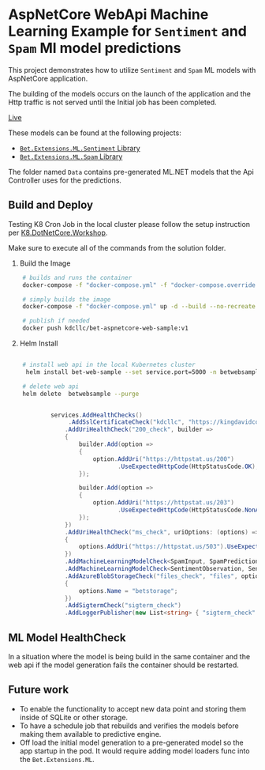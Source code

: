 # AspNetCore WebApi Machine Learning Example for `Sentiment` and `Spam` Ml model predictions

This project demonstrates how to utilize `Sentiment` and `Spam` ML models with AspNetCore application.

The building of the models occurs on the launch of the application and the Http traffic is not served until the Initial job has been completed.

[Live](https://betweb.kingdavidconsulting.com/)

These models can be found at the following projects:

- [`Bet.Extensions.ML.Sentiment` Library](../../src/Bet.Extensions.ML.Sentiment/README.md)
- [`Bet.Extensions.ML.Spam` Library](../../src/Bet.Extensions.ML.Spam/README.md)

The folder named `Data` contains pre-generated ML.NET models that the Api Controller uses for the predictions.

## Build and Deploy

Testing K8 Cron Job in the local cluster please follow the setup instruction per [K8.DotNetCore.Workshop](https://github.com/kdcllc/K8.DotNetCore.Workshop).

Make sure to execute all of the commands from the solution folder.

1. Build the Image

```bash
    # builds and runs the container
    docker-compose -f "docker-compose.yml" -f "docker-compose.override.yml" up -d  bet.aspnetcore.web

    # simply builds the image
    docker-compose -f "docker-compose.yml" up -d --build --no-recreate  bet.aspnetcore.web

    # publish if needed
    docker push kdcllc/bet-aspnetcore-web-sample:v1
```

2. Helm Install

```bash

    # install web api in the local Kubernetes cluster
     helm install bet-web-sample --set service.port=5000 -n betwebsample

    # delete web api
    helm delete  betwebsample --purge
```

```csharp

            services.AddHealthChecks()
                 .AddSslCertificateCheck("kdcllc", "https://kingdavidconsulting.com")
                .AddUriHealthCheck("200_check", builder =>
                {
                    builder.Add(option =>
                    {
                        option.AddUri("https://httpstat.us/200")
                               .UseExpectedHttpCode(HttpStatusCode.OK);
                    });

                    builder.Add(option =>
                    {
                        option.AddUri("https://httpstat.us/203")
                               .UseExpectedHttpCode(HttpStatusCode.NonAuthoritativeInformation);
                    });
                })
                .AddUriHealthCheck("ms_check", uriOptions: (options) =>
                {
                    options.AddUri("https://httpstat.us/503").UseExpectedHttpCode(503);
                })
                .AddMachineLearningModelCheck<SpamInput, SpamPrediction>("Spam_Check")
                .AddMachineLearningModelCheck<SentimentObservation, SentimentPrediction>("Sentiment_Check")
                .AddAzureBlobStorageCheck("files_check", "files", options =>
                {
                    options.Name = "betstorage";
                })
                .AddSigtermCheck("sigterm_check")
                .AddLoggerPublisher(new List<string> { "sigterm_check" });
```


## ML Model HealthCheck

In a situation where the model is being build in the same container and the web api if the model generation fails the container should be restarted.

## Future work

- To enable the functionality to accept new data point and storing them inside of SQLite or other storage.
- To have a schedule job that rebuilds and verifies the models before making them available to predictive engine.
- Off load the initial model generation to a pre-generated model so the app startup in the pod. It would require adding model loaders func into the `Bet.Extensions.ML`.
